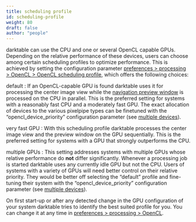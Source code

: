 ```yaml
---
title: scheduling profile
id: scheduling-profile
weight: 80
draft: false
author: "people"
---
```


darktable can use the CPU and one or several OpenCL capable GPUs. Depending on the relative performance of these devices, users can choose among certain scheduling profiles to optimize performance. This is achieved by setting the configuration parameter [preferences > processing > OpenCL > OpenCL scheduling profile](../../preferences-settings/processing/#opencl), which offers the following choices:

default
: If an OpenCL-capable GPU is found darktable uses it for processing the center image view while the [navigation preview window](../../module-reference/utility-modules/darkroom/navigation.md) is processed on the CPU in parallel. This is the preferred setting for systems with a reasonably fast CPU and a moderately fast GPU. The exact allocation of devices to the various pixelpipe types can be finetuned with the “opencl\_device\_priority” configuration parameter (see [multiple devices](./multiple-devices.md)).

very fast GPU
: With this scheduling profile darktable processes the center image view and the preview window on the GPU sequentially. This is the preferred setting for systems with a GPU that strongly outperforms the CPU.

multiple GPUs
: This setting addresses systems with multiple GPUs whose relative performance do **not** differ significantly. Whenever a processing job is started darktable uses any currently idle GPU but not the CPU. Users of systems with a variety of GPUs will need better control on their relative priority. They would be better off selecting the “default” profile and fine-tuning their system with the “opencl\_device\_priority” configuration parameter (see [multiple devices](./multiple-devices.md)).

On first start-up or after any detected change in the GPU configuration of your system darktable tries to identify the best suited profile for you. You can change it at any time in [preferences > processing > OpenCL](../../preferences-settings/processing.md#opencl).
